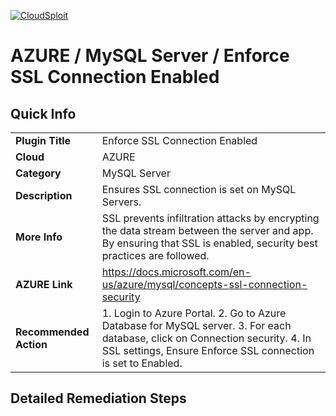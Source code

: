 [![CloudSploit](https://cloudsploit.com/img/logo-new-big-text-100.png "CloudSploit")](https://cloudsploit.com)

# AZURE / MySQL Server / Enforce SSL Connection Enabled

## Quick Info

| | |
|-|-|
| **Plugin Title** | Enforce SSL Connection Enabled |
| **Cloud** | AZURE |
| **Category** | MySQL Server |
| **Description** | Ensures SSL connection is set on MySQL Servers. |
| **More Info** | SSL prevents infiltration attacks by encrypting the data stream between the server and app. By ensuring that SSL is enabled, security best practices are followed. |
| **AZURE Link** | https://docs.microsoft.com/en-us/azure/mysql/concepts-ssl-connection-security |
| **Recommended Action** | 1. Login to Azure Portal. 2. Go to Azure Database for MySQL server. 3. For each database, click on Connection security. 4. In SSL settings, Ensure Enforce SSL connection is set to Enabled. |

## Detailed Remediation Steps

